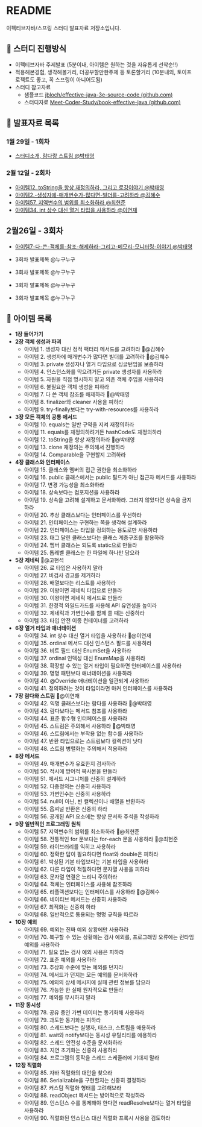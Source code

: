 # README
이펙티브자바/스프링 스터디 발표자료 저장소입니다.

## :rocket: 스터디 진행방식
- 이펙티브자바 주제발표 (5분이내, 아이템은 원하는 것을 자유롭게 선착순!!)
- 적용해본경험, 생각해볼거리, 더공부할만한주제 등 토론할거리 (10분내외, 토이프로젝트도 좋고, 꼭 스프링이 아니어도됨)
- 스터디 참고자료
  - 샘플코드 [jbloch/effective-java-3e-source-code (github.com)](https://github.com/jbloch/effective-java-3e-source-code)
  - 스터디자료 [Meet-Coder-Study/book-effective-java (github.com)](https://github.com/Meet-Coder-Study/book-effective-java)
  

  

## :pencil: 발표자료 목록

### 1월 29일 - 1회차
- [스터디소개, 람다랑 스트림 @박태영](./1월29일-1회차/1회차-스터디소개-@박태영.md)

  

### 2월 12일 - 2회차
- [아이템12. toString을 항상 재정의하라, 그리고 로깅이야기 @박태영](./2월12일-2회차/아이템12.-toString을-항상-재정의하라,-그리고-로깅이야기.md)
- [아이템2.-생성자에-매개변수가-많다면-빌더를-고려하라 @김혜수](./2%EC%9B%9412%EC%9D%BC-2%ED%9A%8C%EC%B0%A8/%EC%95%84%EC%9D%B4%ED%85%9C2.-%EC%83%9D%EC%84%B1%EC%9E%90%EC%97%90-%EB%A7%A4%EA%B0%9C%EB%B3%80%EC%88%98%EA%B0%80-%EB%A7%8E%EB%8B%A4%EB%A9%B4-%EB%B9%8C%EB%8D%94%EB%A5%BC-%EA%B3%A0%EB%A0%A4%ED%95%98%EB%9D%BC.md)
- [아이템57. 지역변수의 범위를 최소화하라 @최현준](./2월12일-2회차/아이템57.-지역변수의-범위를-최소화하라.md)
- [아이템34. int 상수 대신 열거 타입을 사용하라 @이연재](https://github.com/EffectiveJava-Spring-StudyGroup/presentation/blob/main/2%EC%9B%9412%EC%9D%BC-2%ED%9A%8C%EC%B0%A8/%EC%95%84%EC%9D%B4%ED%85%9C34.%20int%20%EC%83%81%EC%88%98%20%EB%8C%80%EC%8B%A0%20%EC%97%B4%EA%B1%B0%20%ED%83%80%EC%9E%85%EC%9D%84%20%EC%82%AC%EC%9A%A9%ED%95%98%EB%9D%BC.md)

  

## 2월26일 - 3회차

- [아이템7-다-쓴-객체를-참조-해제하라-그리고-메모리-모니터링-이야기 @박태영](./2월26일-3회차/아이템7-다-쓴-객체를-참조-해제하라-그리고-메모리-모니터링-이야기.md)

- 3회차 발표제목 @누구누구
- 3회차 발표제목 @누구누구
- 3회차 발표제목 @누구누구
- 3회차 발표제목 @누구누구

  

## :pushpin: 아이템 목록

- **1장 들어가기**
- **2장 객체 생성과 파괴**
  - 아이템 1. 생성자 대신 정적 팩터리 메서드를 고려하라 :triangular_flag_on_post:@김혜수
  - 아이템 2. 생성자에 매개변수가 많다면 빌더를 고려하라 :triangular_flag_on_post:@김혜수
  - 아이템 3. private 생성자나 열거 타입으로 싱글턴임을 보증하라
  - 아이템 4. 인스턴스화를 막으려거든 private 생성자를 사용하라
  - 아이템 5. 자원을 직접 명시하지 말고 의존 객체 주입을 사용하라
  - 아이템 6. 불필요한 객체 생성을 피하라
  - 아이템 7. 다 쓴 객체 참조를 해제하라 :triangular_flag_on_post:@박태영
  - 아이템 8. finalizer와 cleaner 사용을 피하라
  - 아이템 9. try-finally보다는 try-with-resources를 사용하라
- **3장 모든 객체의 공통 메서드**
  - 아이템 10. equals는 일반 규약을 지켜 재정의하라
  - 아이템 11. equals를 재정의하려거든 hashCode도 재정의하라
  - 아이템 12. toString을 항상 재정의하라 :triangular_flag_on_post:@박태영
  - 아이템 13. clone 재정의는 주의해서 진행하라
  - 아이템 14. Comparable을 구현할지 고려하라
- **4장 클래스와 인터페이스**
  - 아이템 15. 클래스와 멤버의 접근 권한을 최소화하라
  - 아이템 16. public 클래스에서는 public 필드가 아닌 접근자 메서드를 사용하라
  - 아이템 17. 변경 가능성을 최소화하라
  - 아이템 18. 상속보다는 컴포지션을 사용하라
  - 아이템 19. 상속을 고려해 설계하고 문서화하라. 그러지 않았다면 상속을 금지하라
  - 아이템 20. 추상 클래스보다는 인터페이스를 우선하라
  - 아이템 21. 인터페이스는 구현하는 쪽을 생각해 설계하라
  - 아이템 22. 인터페이스는 타입을 정의하는 용도로만 사용하라
  - 아이템 23. 태그 달린 클래스보다는 클래스 계층구조를 활용하라
  - 아이템 24. 멤버 클래스는 되도록 static으로 만들라
  - 아이템 25. 톱레벨 클래스는 한 파일에 하나만 담으라
- **5장 제네릭** :triangular_flag_on_post:@고현석
  - 아이템 26. 로 타입은 사용하지 말라
  - 아이템 27. 비검사 경고를 제거하라
  - 아이템 28. 배열보다는 리스트를 사용하라
  - 아이템 29. 이왕이면 제네릭 타입으로 만들라
  - 아이템 30. 이왕이면 제네릭 메서드로 만들라
  - 아이템 31. 한정적 와일드카드를 사용해 API 유연성을 높이라
  - 아이템 32. 제네릭과 가변인수를 함께 쓸 때는 신중하라
  - 아이템 33. 타입 안전 이종 컨테이너를 고려하라
- **6장 열거 타입과 애너테이션**
  - 아이템 34. int 상수 대신 열거 타입을 사용하라 :triangular_flag_on_post:@이연재
  - 아이템 35. ordinal 메서드 대신 인스턴스 필드를 사용하라
  - 아이템 36. 비트 필드 대신 EnumSet을 사용하라
  - 아이템 37. ordinal 인덱싱 대신 EnumMap을 사용하라
  - 아이템 38. 확장할 수 있는 열거 타입이 필요하면 인터페이스를 사용하라
  - 아이템 39. 명명 패턴보다 애너테이션을 사용하라
  - 아이템 40. @Override 애너테이션을 일관되게 사용하라
  - 아이템 41. 정의하려는 것이 타입이라면 마커 인터페이스를 사용하라
- **7장 람다와 스트림** :triangular_flag_on_post:@이연재
  - 아이템 42. 익명 클래스보다는 람다를 사용하라 :triangular_flag_on_post:@박태영
  - 아이템 43. 람다보다는 메서드 참조를 사용하라
  - 아이템 44. 표준 함수형 인터페이스를 사용하라
  - 아이템 45. 스트림은 주의해서 사용하라 :triangular_flag_on_post:@박태영
  - 아이템 46. 스트림에서는 부작용 없는 함수를 사용하라
  - 아이템 47. 반환 타입으로는 스트림보다 컬렉션이 낫다
  - 아이템 48. 스트림 병렬화는 주의해서 적용하라
- **8장 메서드**
  - 아이템 49. 매개변수가 유효한지 검사하라
  - 아이템 50. 적시에 방어적 복사본을 만들라
  - 아이템 51. 메서드 시그니처를 신중히 설계하라
  - 아이템 52. 다중정의는 신중히 사용하라
  - 아이템 53. 가변인수는 신중히 사용하라
  - 아이템 54. null이 아닌, 빈 컬렉션이나 배열을 반환하라
  - 아이템 55. 옵셔널 반환은 신중히 하라
  - 아이템 56. 공개된 API 요소에는 항상 문서화 주석을 작성하라
- **9장 일반적인 프로그래밍 원칙**
  - 아이템 57. 지역변수의 범위를 최소화하라 :triangular_flag_on_post:@최현준
  - 아이템 58. 전통적인 for 문보다는 for-each 문을 사용하라 :triangular_flag_on_post:@최현준
  - 아이템 59. 라이브러리를 익히고 사용하라
  - 아이템 60. 정확한 답이 필요하다면 float와 double은 피하라
  - 아이템 61. 박싱된 기본 타입보다는 기본 타입을 사용하라
  - 아이템 62. 다른 타입이 적절하다면 문자열 사용을 피하라
  - 아이템 63. 문자열 연결은 느리니 주의하라
  - 아이템 64. 객체는 인터페이스를 사용해 참조하라
  - 아이템 65. 리플렉션보다는 인터페이스를 사용하라 :triangular_flag_on_post:@김혜수
  - 아이템 66. 네이티브 메서드는 신중히 사용하라
  - 아이템 67. 최적화는 신중히 하라
  - 아이템 68. 일반적으로 통용되는 명명 규칙을 따르라
- **10장 예외**
  - 아이템 69. 예외는 진짜 예외 상황에만 사용하라
  - 아이템 70. 복구할 수 있는 상황에는 검사 예외를, 프로그래밍 오류에는 런타임 예외를 사용하라
  - 아이템 71. 필요 없는 검사 예외 사용은 피하라
  - 아이템 72. 표준 예외를 사용하라
  - 아이템 73. 추상화 수준에 맞는 예외를 던지라
  - 아이템 74. 메서드가 던지는 모든 예외를 문서화하라
  - 아이템 75. 예외의 상세 메시지에 실패 관련 정보를 담으라
  - 아이템 76. 가능한 한 실패 원자적으로 만들라
  - 아이템 77. 예외를 무시하지 말라
- **11장 동시성**
  - 아이템 78. 공유 중인 가변 데이터는 동기화해 사용하라
  - 아이템 79. 과도한 동기화는 피하라
  - 아이템 80. 스레드보다는 실행자, 태스크, 스트림을 애용하라
  - 아이템 81. wait와 notify보다는 동시성 유틸리티를 애용하라
  - 아이템 82. 스레드 안전성 수준을 문서화하라
  - 아이템 83. 지연 초기화는 신중히 사용하라
  - 아이템 84. 프로그램의 동작을 스레드 스케줄러에 기대지 말라
- **12장 직렬화**
  - 아이템 85. 자바 직렬화의 대안을 찾으라
  - 아이템 86. Serializable을 구현할지는 신중히 결정하라
  - 아이템 87. 커스텀 직렬화 형태를 고려해보라
  - 아이템 88. readObject 메서드는 방어적으로 작성하라
  - 아이템 89. 인스턴스 수를 통제해야 한다면 readResolve보다는 열거 타입을 사용하라
  - 아이템 90. 직렬화된 인스턴스 대신 직렬화 프록시 사용을 검토하라
